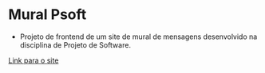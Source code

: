 # Mural Psoft

* Projeto de frontend de um site de mural de mensagens desenvolvido na disciplina de Projeto de Software.

[Link para o site](http://muralpsoft-geovane.surge.sh/)
